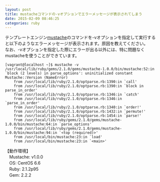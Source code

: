 ```yaml
---
layout: post
title: mustacheコマンドの-vオプションでエラーメッセージが表示されてしまう
date: 2015-02-09 08:46:25
categories: ruby
---
```

<!-- {% raw %} -->
<p>テンプレートエンジン<a href="http://mustache.github.io" rel="nofollow">mustache</a>のコマンドを-vオプションを指定して実行すると以下のようなエラーメッセージが表示されます。原因を教えてください。<br>
なお、-vオプションを指定した際にエラーが出る以外には、特に問題なくmustacheを使うことができています。</p>

<pre><code>[vagrant@localhost ~]$ mustache -v
/usr/local/lib/ruby/gems/2.1.0/gems/mustache-1.0.0/bin/mustache:52:in `block (2 levels) in parse_options': uninitialized constant Mustache::Version (NameError)
    from /usr/local/lib/ruby/2.1.0/optparse.rb:1390:in `call'
    from /usr/local/lib/ruby/2.1.0/optparse.rb:1390:in `block in parse_in_order'
    from /usr/local/lib/ruby/2.1.0/optparse.rb:1346:in `catch'
    from /usr/local/lib/ruby/2.1.0/optparse.rb:1346:in `parse_in_order'
    from /usr/local/lib/ruby/2.1.0/optparse.rb:1340:in `order!'
    from /usr/local/lib/ruby/2.1.0/optparse.rb:1432:in `permute!'
    from /usr/local/lib/ruby/2.1.0/optparse.rb:1454:in `parse!'
    from /usr/local/lib/ruby/gems/2.1.0/gems/mustache-1.0.0/bin/mustache:64:in `parse_options'
    from /usr/local/lib/ruby/gems/2.1.0/gems/mustache-1.0.0/bin/mustache:94:in `&lt;top (required)&gt;'
    from /usr/local/bin/mustache:23:in `load'
    from /usr/local/bin/mustache:23:in `&lt;main&gt;'
</code></pre>

<p>【動作環境】<br>
　Mustache: v1.0.0<br>
　OS: CentOS 6.6<br>
　Ruby: 2.1.2p95<br>
　Gem: 2.2.2</p>
<!-- {% endraw %} -->
